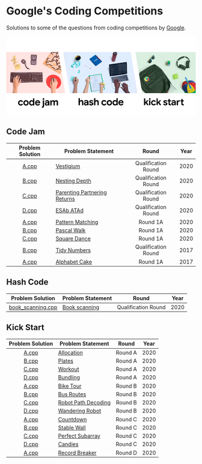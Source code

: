 # Google's Coding Competitions

Solutions to some of the questions from coding competitions by [Google](https://codingcompetitions.withgoogle.com/ "Google's Coding Competitions").

<p align="center"><img src="../assets/google.png"></p>

## Code Jam

| Problem Solution										| Problem Statement 						| Round 				| Year	|
|:-----------------------------------------------------:|-------------------------------------------|:---------------------:|:-----:|
| [A.cpp](Code%20Jam/2020/Qualification%20Round/A.cpp)	| [Vestigium]								| Qualification Round	| 2020	|
| [B.cpp](Code%20Jam/2020/Qualification%20Round/B.cpp)	| [Nesting Depth]							| Qualification Round	| 2020	|
| [C.cpp](Code%20Jam/2020/Qualification%20Round/C.cpp)	| [Parenting Partnering Returns]			| Qualification Round	| 2020	|
| [D.cpp](Code%20Jam/2020/Qualification%20Round/D.cpp)	| [ESAb ATAd]								| Qualification Round	| 2020	|
| [A.cpp](Code%20Jam/2020/Round%201A/A.cpp)				| [Pattern Matching]						| Round 1A				| 2020	|
| [B.cpp](Code%20Jam/2020/Round%201A/B.cpp)				| [Pascal Walk]								| Round 1A				| 2020	|
| [C.cpp](Code%20Jam/2020/Round%201A/C.cpp)				| [Square Dance]							| Round 1A				| 2020	|
| [B.cpp](Code%20Jam/2017/Qualification%20Round/B.cpp)	| [Tidy Numbers]							| Qualification Round	| 2017	|
| [A.cpp](Code%20Jam/2017/Round%201A/A.cpp)				| [Alphabet Cake]							| Round 1A				| 2017	|

## Hash Code

| Problem Solution		| Problem Statement	| Round 				| Year	|
|:---------------------:|-------------------|:---------------------:|:-----:|
| [book_scanning.cpp]	| [Book scanning]	| Qualification Round	| 2020	|

## Kick Start

| Problem Solution								| Problem Statement 		| Round 	| Year	|
|:---------------------------------------------:|---------------------------|:---------:|:-----:|
| [A.cpp](Kick%20Start/2020/Round%20A/A.cpp)	| [Allocation]				| Round A	| 2020	|
| [B.cpp](Kick%20Start/2020/Round%20A/B.cpp)	| [Plates]					| Round A	| 2020	|
| [C.cpp](Kick%20Start/2020/Round%20A/C.cpp)	| [Workout]					| Round A	| 2020	|
| [D.cpp](Kick%20Start/2020/Round%20A/D.cpp)	| [Bundling]				| Round A	| 2020	|
| [A.cpp](Kick%20Start/2020/Round%20B/A.cpp)	| [Bike Tour]				| Round B	| 2020	|
| [B.cpp](Kick%20Start/2020/Round%20B/B.cpp)	| [Bus Routes]				| Round B	| 2020	|
| [C.cpp](Kick%20Start/2020/Round%20B/C.cpp)	| [Robot Path Decoding]		| Round B	| 2020	|
| [D.cpp](Kick%20Start/2020/Round%20B/D.cpp)	| [Wandering Robot]			| Round B	| 2020	|
| [A.cpp](Kick%20Start/2020/Round%20C/A.cpp)	| [Countdown]				| Round C	| 2020	|
| [B.cpp](Kick%20Start/2020/Round%20C/B.cpp)	| [Stable Wall]				| Round C	| 2020	|
| [C.cpp](Kick%20Start/2020/Round%20C/C.cpp)	| [Perfect Subarray]		| Round C	| 2020	|
| [D.cpp](Kick%20Start/2020/Round%20C/D.cpp)	| [Candies]					| Round C	| 2020	|
| [A.cpp](Kick%20Start/2020/Round%20D/A.cpp)	| [Record Breaker]			| Round D	| 2020	|

[//]: # (Code Jam)

[Vestigium]: https://codingcompetitions.withgoogle.com/codejam/round/000000000019fd27/000000000020993c
[Nesting Depth]: https://codingcompetitions.withgoogle.com/codejam/round/000000000019fd27/0000000000209a9f
[Parenting Partnering Returns]: https://codingcompetitions.withgoogle.com/codejam/round/000000000019fd27/000000000020bdf9
[ESAb ATAd]: https://codingcompetitions.withgoogle.com/codejam/round/000000000019fd27/0000000000209a9e
[Pattern Matching]: https://codingcompetitions.withgoogle.com/codejam/round/000000000019fd74/00000000002b3034
[Pascal Walk]: https://codingcompetitions.withgoogle.com/codejam/round/000000000019fd74/00000000002b1353
[Square Dance]: https://codingcompetitions.withgoogle.com/codejam/round/000000000019fd74/00000000002b1355

[Tidy Numbers]: https://code.google.com/codejam/contest/3264486/dashboard#s=p1
[Alphabet Cake]: https://code.google.com/codejam/contest/5304486/dashboard#s=p0

[//]: # (Hash Code)

[book_scanning.cpp]: Hash%20Code/2020/book_scanning.cpp
[Book scanning]: Hash%20Code/2020/Book%20scanning.pdf

[//]: # (Kick Start)

[Allocation]: https://codingcompetitions.withgoogle.com/kickstart/round/000000000019ffc7/00000000001d3f56
[Plates]: https://codingcompetitions.withgoogle.com/kickstart/round/000000000019ffc7/00000000001d40bb
[Workout]: https://codingcompetitions.withgoogle.com/kickstart/round/000000000019ffc7/00000000001d3f5b
[Bundling]: https://codingcompetitions.withgoogle.com/kickstart/round/000000000019ffc7/00000000001d3ff3

[Bike Tour]: https://codingcompetitions.withgoogle.com/kickstart/round/000000000019ffc8/00000000002d82e6
[Bus Routes]: https://codingcompetitions.withgoogle.com/kickstart/round/000000000019ffc8/00000000002d83bf
[Robot Path Decoding]: https://codingcompetitions.withgoogle.com/kickstart/round/000000000019ffc8/00000000002d83dc
[Wandering Robot]: https://codingcompetitions.withgoogle.com/kickstart/round/000000000019ffc8/00000000002d8565

[Countdown]: https://codingcompetitions.withgoogle.com/kickstart/round/000000000019ff43/00000000003380d2
[Stable Wall]: https://codingcompetitions.withgoogle.com/kickstart/round/000000000019ff43/00000000003379bb
[Perfect Subarray]: https://codingcompetitions.withgoogle.com/kickstart/round/000000000019ff43/00000000003381cb
[Candies]: https://codingcompetitions.withgoogle.com/kickstart/round/000000000019ff43/0000000000337b4d

[Record Breaker]: https://codingcompetitions.withgoogle.com/kickstart/round/000000000019ff08/0000000000387171

[//]: # (EOF)